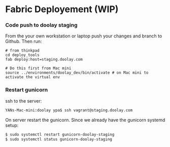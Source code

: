Fabric Deployement (WIP)
=======================

### Code push to doolay staging
From the your own workstation or laptop push your changes and branch to Github.
Then run:
```
# from thinkpad
cd deploy_tools
fab deploy:host=staging.doolay.com

# Do this first from Mac mini
source ../environments/doolay_dev/bin/activate # on Mac mini to activate the virtual env 
```

### Restart gunicorn

ssh to the server:
```bash
YANs-Mac-mini:doolay ypa$ ssh vagrant@staging.doolay.com
```
On server restart the gunicorn. Since we already have the gunicorn systemd setup:
```bash
$ sudo systemctl restart gunicorn-doolay-staging
$ sudo systemctl status gunicorn-doolay-staging
```
